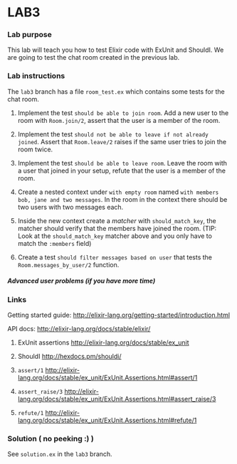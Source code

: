 # LAB3

### Lab purpose

This lab will teach you how to test Elixir code with ExUnit and ShouldI. We are
going to test the chat room created in the previous lab.


### Lab instructions

The `lab3` branch has a file `room_test.ex` which contains some tests for the
chat room.

  1. Implement the test `should be able to join room`. Add a new user to the
     room with `Room.join/2`, assert that the user is a member of the room.

  2. Implement the test `should not be able to leave if not already joined`.
     Assert that `Room.leave/2` raises if the same user tries to join the room
     twice.

  3. Implement the test `should be able to leave room`. Leave the room with a
     user that joined in your setup, refute that the user is a member of the
     room.

  4. Create a nested context under `with empty room` named
     `with members bob, jane and two messages`. In the room in the context
     there should be two users with two messages each.

  5. Inside the new context create a _matcher_ with `should_match_key`, the
     matcher should verify that the members have joined the room. (TIP: Look at
     the `should_match_key` matcher above and you only have to match the
     `:members` field)

  6. Create a test `should filter messages based on user` that tests the
     `Room.messages_by_user/2` function.


##### Advanced user problems (if you have more time)

### Links

Getting started guide: http://elixir-lang.org/getting-started/introduction.html

API docs: http://elixir-lang.org/docs/stable/elixir/

  1. ExUnit assertions http://elixir-lang.org/docs/stable/ex_unit

  2. ShouldI http://hexdocs.pm/shouldi/

  4. `assert/1` http://elixir-lang.org/docs/stable/ex_unit/ExUnit.Assertions.html#assert/1

  5. `assert_raise/3` http://elixir-lang.org/docs/stable/ex_unit/ExUnit.Assertions.html#assert_raise/3

  6. `refute/1` http://elixir-lang.org/docs/stable/ex_unit/ExUnit.Assertions.html#refute/1


### Solution ( no peeking :) )

See `solution.ex` in the `lab3` branch.
